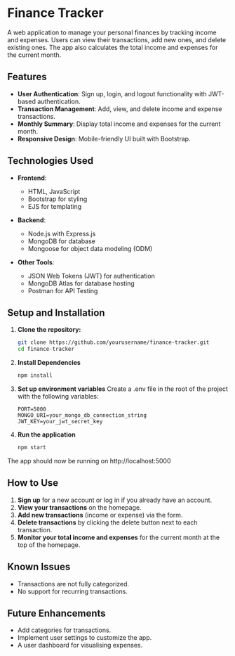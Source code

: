 # Finance Tracker

A web application to manage your personal finances by tracking income and expenses. Users can view their transactions, add new ones, and delete existing ones. The app also calculates the total income and expenses for the current month.

## Features

- **User Authentication**: Sign up, login, and logout functionality with JWT-based authentication.
- **Transaction Management**: Add, view, and delete income and expense transactions.
- **Monthly Summary**: Display total income and expenses for the current month.
- **Responsive Design**: Mobile-friendly UI built with Bootstrap.

## Technologies Used

- **Frontend**:
  - HTML, JavaScript
  - Bootstrap for styling
  - EJS for templating

- **Backend**:
  - Node.js with Express.js
  - MongoDB for database
  - Mongoose for object data modeling (ODM)

- **Other Tools**:
  - JSON Web Tokens (JWT) for authentication
  - MongoDB Atlas for database hosting
  - Postman for API Testing

## Setup and Installation

1. **Clone the repository:**

   ```bash
   git clone https://github.com/yourusername/finance-tracker.git
   cd finance-tracker
2. **Install Dependencies**
   ```bash
   npm install
3. **Set up environment variables**
   Create a .env file in the root of the project with the following variables:
   ```env
   PORT=5000
   MONGO_URI=your_mongo_db_connection_string
   JWT_KEY=your_jwt_secret_key
4. **Run the application**
   ```bash
   npm start
  The app should now be running on http://localhost:5000

  ## How to Use

1. **Sign up** for a new account or log in if you already have an account.
2. **View your transactions** on the homepage.
3. **Add new transactions** (income or expense) via the form.
4. **Delete transactions** by clicking the delete button next to each transaction.
5. **Monitor your total income and expenses** for the current month at the top of the homepage.

## Known Issues

- Transactions are not fully categorized.
- No support for recurring transactions.

## Future Enhancements

- Add categories for transactions.
- Implement user settings to customize the app.
- A user dashboard for visualising expenses.

   
